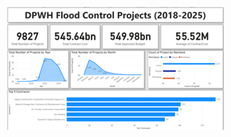 

![alt text](https://github.com/Voltaire-22/DPWH-Flood-Control-Projects/blob/main/Project%202/Dashboard.png?raw=true)



